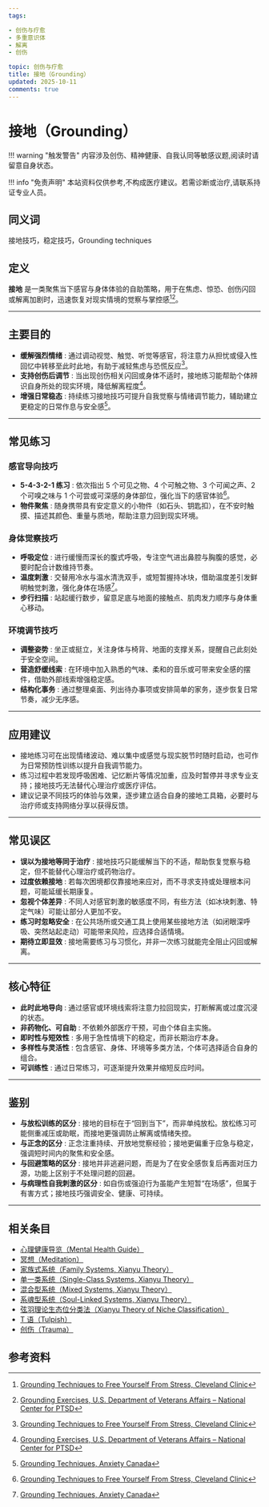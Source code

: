 ```yaml
---
tags:

- 创伤与疗愈
- 多重意识体
- 解离
- 创伤

topic: 创伤与疗愈
title: 接地（Grounding）
updated: 2025-10-11
comments: true
---
```


# 接地（Grounding）

!!! warning "触发警告"
    内容涉及创伤、精神健康、自我认同等敏感议题,阅读时请留意自身状态。

!!! info "免责声明"
    本站资料仅供参考,不构成医疗建议。若需诊断或治疗,请联系持证专业人员。

## 同义词

接地技巧，稳定技巧，Grounding techniques

## 定义

**接地** 是一类聚焦当下感官与身体体验的自助策略，用于在焦虑、惊恐、创伤闪回或解离加剧时，迅速恢复对现实情境的觉察与掌控感[^接地-1][^接地-2]。

---

## 主要目的

- **缓解强烈情绪** : 通过调动视觉、触觉、听觉等感官，将注意力从担忧或侵入性回忆中转移至此时此地，有助于减轻焦虑与恐慌反应[^接地-1]。
- **支持创伤后调节** : 当出现创伤相关闪回或身体不适时，接地练习能帮助个体辨识自身所处的现实环境，降低解离程度[^接地-2]。
- **增强日常稳态** : 持续练习接地技巧可提升自我觉察与情绪调节能力，辅助建立更稳定的日常作息与安全感[^接地-3]。

---

## 常见练习

### 感官导向技巧

- **5-4-3-2-1 练习** : 依次指出 5 个可见之物、4 个可触之物、3 个可闻之声、2 个可嗅之味与 1 个可尝或可深感的身体部位，强化当下的感官体验[^接地-1]。
- **物件聚焦** : 随身携带具有安定意义的小物件（如石头、钥匙扣），在不安时触摸、描述其颜色、重量与质地，帮助注意力回到现实环境。

### 身体觉察技巧

- **呼吸定位** : 进行缓慢而深长的腹式呼吸，专注空气进出鼻腔与胸腹的感觉，必要时配合计数维持节奏。
- **温度刺激** : 交替用冷水与温水清洗双手，或短暂握持冰块，借助温度差引发鲜明触觉刺激，强化身体在场感[^接地-3]。
- **步行扫描** : 站起缓行数步，留意足底与地面的接触点、肌肉发力顺序与身体重心移动。

### 环境调节技巧

- **调整姿势** : 坐正或挺立，关注身体与椅背、地面的支撑关系，提醒自己此刻处于安全空间。
- **营造舒缓线索** : 在环境中加入熟悉的气味、柔和的音乐或可带来安全感的摆件，借助外部线索增强稳定感。
- **结构化事务** : 通过整理桌面、列出待办事项或安排简单的家务，逐步恢复日常节奏，减少无序感。

---

## 应用建议

- 接地练习可在出现情绪波动、难以集中或感觉与现实脱节时随时启动，也可作为日常预防性训练以提升自我调节能力。
- 练习过程中若发现呼吸困难、记忆断片等情况加重，应及时暂停并寻求专业支持；接地技巧无法替代心理治疗或医疗评估。
- 建议记录不同技巧的体验与效果，逐步建立适合自身的接地工具箱，必要时与治疗师或支持网络分享以获得反馈。

---

## 常见误区

- **误以为接地等同于治疗** : 接地技巧只能缓解当下的不适，帮助恢复觉察与稳定，但不能替代心理治疗或药物治疗。
- **过度依赖接地** : 若每次困境都仅靠接地来应对，而不寻求支持或处理根本问题，可能延缓长期康复。
- **忽视个体差异** : 不同人对感官刺激的敏感度不同，有些方法（如冰块刺激、特定气味）可能让部分人更加不安。
- **练习时忽略安全** : 在公共场所或交通工具上使用某些接地方法（如闭眼深呼吸、突然站起走动）可能带来风险，应选择合适情境。
- **期待立即显效** : 接地需要练习与习惯化，并非一次练习就能完全阻止闪回或解离。

---

## 核心特征

- **此时此地导向** : 通过感官或环境线索将注意力拉回现实，打断解离或过度沉浸的状态。
- **非药物化、可自助** : 不依赖外部医疗干预，可由个体自主实施。
- **即时性与短效性** : 多用于急性情境下的稳定，而非长期治疗本身。
- **多样性与灵活性** : 包含感官、身体、环境等多类方法，个体可选择适合自身的组合。
- **可训练性** : 通过日常练习，可逐渐提升效果并缩短反应时间。

---

## 鉴别

- **与放松训练的区分** : 接地的目标在于“回到当下”，而非单纯放松。放松练习可能侧重减压或助眠，而接地更强调防止解离或情绪失控。
- **与正念的区分** : 正念注重持续、开放地觉察经验；接地更偏重于应急与稳定，强调短时间内的聚焦和安全感。
- **与回避策略的区分** : 接地并非逃避问题，而是为了在安全感恢复后再面对压力源，功能上区别于不处理问题的回避。
- **与病理性自我刺激的区分** : 如自伤或强迫行为虽能产生短暂“在场感”，但属于有害方式；接地技巧强调安全、健康、可持续。

---

## 相关条目

- [心理健康导览（Mental Health Guide）](Mental-Health-Guide.md)
- [冥想（Meditation）](Meditation.md)
- [家族式系统（Family Systems, Xianyu Theory）](Family-Systems-Xianyu.md)
- [单一类系统（Single-Class Systems, Xianyu Theory）](Single-Class-Systems-Xianyu.md)
- [混合型系统（Mixed Systems, Xianyu Theory）](Mixed-Systems-Xianyu.md)
- [系魂型系统（Soul-Linked Systems, Xianyu Theory）](Soul-Linked-Systems-Xianyu.md)
- [弦羽理论生态位分类法（Xianyu Theory of Niche Classification）](Xianyu-Theory-Niche-Classification.md)
- [T 语（Tulpish）](Tulpish.md)
- [创伤（Trauma）](Trauma.md)

## 参考资料

[^接地-1]: [Grounding Techniques to Free Yourself From Stress, Cleveland Clinic](https://health.clevelandclinic.org/grounding-techniques/)

[^接地-2]: [Grounding Exercises, U.S. Department of Veterans Affairs – National Center for PTSD](https://www.ptsd.va.gov/self_help/coping/grounding.asp)

[^接地-3]: [Grounding Techniques, Anxiety Canada](https://www.anxietycanada.com/articles/grounding-techniques/)

